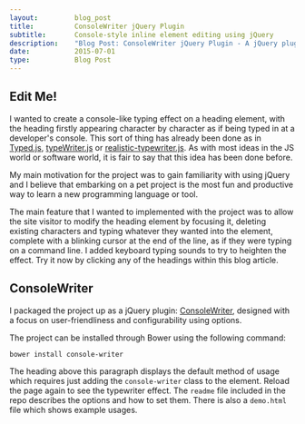 ```yaml
---
layout:         blog_post
title:          ConsoleWriter jQuery Plugin
subtitle:       Console-style inline element editing using jQuery
description:    "Blog Post: ConsoleWriter jQuery Plugin - A jQuery plugin for adding a typewriter effect to HTML elements and interactively editing element text"
date:           2015-07-01
type:           Blog Post
---
```


<h2 class="console-writer" cw-sound="true" cw-animation="true">Edit Me!</h2>
I wanted to create a console-like typing effect on a heading element, with the heading firstly 
appearing character by character as if being typed in at a developer's console. This sort of thing has already been done
as in <a href="http://www.mattboldt.com/demos/typed-js/">Typed.js</a>,
<a href="http://codepen.io/voronianski/pen/aicwk">typeWriter.js</a> or
<a href="https://github.com/fardjad/realistic-typewriter.js">realistic-typewriter.js</a>. As with most ideas in the JS
world or software world, it is fair to say that this idea has been done before.

My main motivation for the project was to gain familiarity with using jQuery and I believe that embarking on a pet
project is the most fun and productive way to learn a new programming language or tool. 

The main feature that I wanted to implemented with the project was to allow the site visitor to modify the heading element by focusing it,
deleting existing characters and typing whatever they wanted into the element, complete with a blinking cursor at the end
of the line, as if they were typing on a command line. I added keyboard typing sounds to try to heighten the effect. Try it now by clicking any of
the headings within this blog article.

<h2 class="console-writer" cw-typing-sound="true">ConsoleWriter</h2>
I packaged the project up as a jQuery plugin: <a href="https://github.com/robinrob/console-writer.git">ConsoleWriter</a>,
designed with a focus on user-friendliness and configurability using options.

The project can be installed through Bower using the following command:

<pre><code class="bash">bower install console-writer</code></pre>

The heading above this paragraph displays the default method of usage which requires
just adding the `console-writer` class to the element. Reload the page again to see the typewriter effect. The `readme`
file included in the repo describes the options and how to set them. There is also a `demo.html` file which shows
example usages.